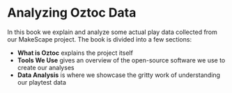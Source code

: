 # Analyzing Oztoc Data

In this book we explain and analyze some actual play data collected from our MakeScape project. The book is divided into a few sections:

- **What is Oztoc** explains the project itself
- **Tools We Use** gives an overview of the open-source software we use to create our analyses
- **Data Analysis** is where we showcase the gritty work of understanding our playtest data


